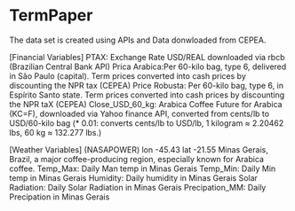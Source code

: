 # TermPaper

The data set is created using APIs and Data donwloaded from CEPEA.

[Financial Variables]
PTAX: Exchange Rate USD/REAL downloaded via rbcb (Brazilian Central Bank API)
Prica Arabica:Per 60-kilo bag, type 6, delivered in São Paulo (capital). Term prices converted into cash prices by discounting the NPR tax (CEPEA)
Price Robusta: Per 60-kilo bag, type 6, in Espírito Santo state. Term prices converted into cash prices by discounting the NPR taX (CEPEA)
Close_USD_60_kg: Arabica Coffee Future for Arabica (KC=F), downloaded via Yahoo finance API,  converted from cents/lb to USD/60-kilo bag (* 0.01: converts cents/lb to USD/lb, 1 kilogram ≈ 2.20462 lbs, 60 kg ≈ 132.277 lbs.)

[Weather Variables] (NASAPOWER)
lon -45.43 lat -21.55 Minas Gerais, Brazil, a major coffee-producing region, especially known for Arabica coffee.
Temp_Max: Daily Man temp in Minas Gerais
Temp_Min: Daily Min temp in Minas Gerais
Humidity: Daily humidity in Minas Gerais
Solar Radiation: Daily Solar Radiation in Minas Gerais
Precipation_MM: Daily Precipation in Minas Gerais




